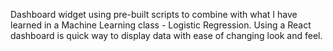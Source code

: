Dashboard widget using pre-built scripts to combine with what I have learned in a Machine Learning class - Logistic Regression. Using a React dashboard is quick way to display data with ease of changing look and feel.
